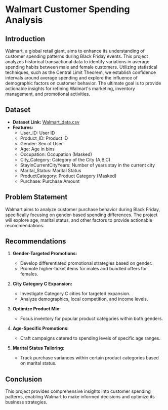 # Walmart Customer Spending Analysis

## Introduction
Walmart, a global retail giant, aims to enhance its understanding of customer spending patterns during Black Friday events. This project analyzes historical transactional data to identify variations in average spending habits between male and female customers. Utilizing statistical techniques, such as the Central Limit Theorem, we establish confidence intervals around average spending and explore the influence of demographic factors on customer behavior. The ultimate goal is to provide actionable insights for refining Walmart's marketing, inventory management, and promotional activities.

## Dataset
- **Dataset Link:** [Walmart_data.csv](link_to_dataset)
- **Features:**
  - User_ID: User ID
  - Product_ID: Product ID
  - Gender: Sex of User
  - Age: Age in bins
  - Occupation: Occupation (Masked)
  - City_Category: Category of the City (A,B,C)
  - StayInCurrentCityYears: Number of years stay in the current city
  - Marital_Status: Marital Status
  - ProductCategory: Product Category (Masked)
  - Purchase: Purchase Amount

## Problem Statement
Walmart aims to analyze customer purchase behavior during Black Friday, specifically focusing on gender-based spending differences. The project will explore age, marital status, and other factors to provide actionable recommendations.

## Recommendations
1. **Gender-Targeted Promotions:**
   - Develop differentiated promotional strategies based on gender.
   - Promote higher-ticket items for males and bundled offers for females.

2. **City Category C Expansion:**
   - Investigate Category C cities for targeted expansion.
   - Analyze demographics, local competition, and income levels.

3. **Optimize Product Mix:**
   - Focus inventory for popular product categories within both genders.

4. **Age-Specific Promotions:**
   - Craft campaigns catered to spending levels of specific age ranges.

5. **Marital Status Tailoring:**
   - Track purchase variances within certain product categories based on marital status.

## Conclusion
This project provides comprehensive insights into customer spending patterns, enabling Walmart to make informed decisions and optimize its business strategies.
